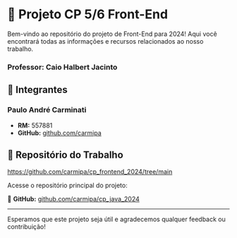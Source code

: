 # 🌟 Projeto CP 5/6 Front-End

Bem-vindo ao repositório do projeto de Front-End para 2024! Aqui você encontrará todas as informações e recursos relacionados ao nosso trabalho.

### Professor: Caio Halbert Jacinto
## 👥 Integrantes

### Paulo André Carminati
- **RM:** 557881
- **GitHub:** [github.com/carmipa](https://github.com/carmipa)


## 📂 Repositório do Trabalho
https://github.com/carmipa/cp_frontend_2024/tree/main

Acesse o repositório principal do projeto:

🔗 **GitHub:** [github.com/carmipa/cp_java_2024](https://github.com/carmipa/cp_java_2024)

---

Esperamos que este projeto seja útil e agradecemos qualquer feedback ou contribuição!
